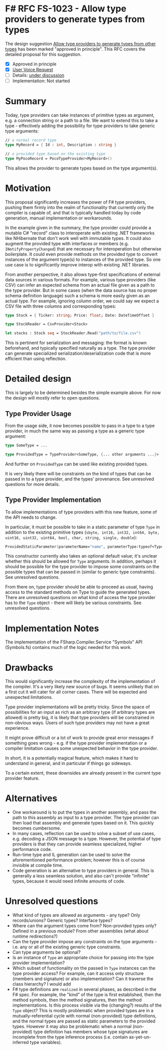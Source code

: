 # F# RFC FS-1023 - Allow type providers to generate types from types

The design suggestion [Allow type providers to generate types from other types](https://fslang.uservoice.com/forums/245727-f-language/suggestions/5675977-allow-type-providers-to-generate-types-from-other) has been marked "approved in principle".
This RFC covers the detailed proposal for this suggestion.

* [x] Approved in principle
* [x] [User Voice Request](https://fslang.uservoice.com/forums/245727-f-language/suggestions/5675977-allow-type-providers-to-generate-types-from-other)
* [ ] Details: [under discussion](https://github.com/fsharp/FSharpLangDesign/issues/125)
* [ ] Implementation: Not started

# Summary
[summary]: #summary

Today, type providers can take instances of primitive types as argument, e.g. a connection string or a path to a file. We want to extend this to take a type - effectively adding the possibility for type providers to take generic type arguments:

```fsharp
// a normal record type
type MyRecord = { Id : int, Description : string }

// a provided type based on the existing type
type MyPocoRecord = PocoTypeProvider<MyRecord>()
```
This allows the provider to generate types based on the type argument(s).

# Motivation
[motivation]: #motivation

This proposal significantly increases the power of F# type providers, pushing them firmly into the realm of functionality that currently only the compiler is capable of, and that is typically handled today by code generation, manual implementation or workarounds.

In the example given in the summary, the type provider could provide a mutable C# "record" class to interoperate with existing .NET frameworks  like NHibernate that don't work well with immutable types. It could also augment the provided type with interfaces or members (e.g. `INotifyPropertyChanged`) that are necessary for interoperation but otherwise boilerplate. It could even provide methods on the provided type to convert instances of the argument type(s) to instances of the provided type. So one use case is to significantly improve interop with existing .NET libraries.

From another perspective, it also allows type-first specifications of external data sources in various formats. For example, various type providers (like CSV) can infer an expected schema from an actual file given as a path to the type provider. But in some cases (when the data source has no proper schema definition language) such a schema is more easily given as an actual type. For example, ignoring column order, we could say we expect a CSV file with three columns and corresponding types:

```fsharp
type Stock = { Ticker: string; Price: float; Date: DateTimeOffset }

type StockReader = CsvProvider<Stock>

let stocks : Stock seq = StockReader.Read("path/to/file.csv")
```
This is pertinent for serialization and messaging: the format is known beforehand, and typically specified naturally as a type. The type provider can generate specialized serialization/deserialization code that is more efficient than using reflection.

# Detailed design
[design]: #detailed-design

This is largely to be determined besides the simple example above. For now the design will mostly refer to open questions.

## Type Provider Usage

From the usage side, it now becomes possible to pass in a type to a type provider, in much the same way as passing a type as a generic type argument:

```fsharp
type SomeType = ...

type ProvidedType = TypeProvider<SomeType, {... other arguments ...}>
```
And further on `ProvidedType` can be used like existing provided types.

It is very likely there will be constraints on the kind of types that can be passed in to a type provider, and the types' provenance. See unresolved questions for more details.

## Type Provider Implementation

To allow implementations of type providers with this new feature, some of the API needs to change.

In particular, it must be possible to take in a static parameter of type `Type` in addition to the existing primitive types (`sbyte, int16, int32, int64, byte, uint16, uint32, uint64, bool, char, string, single, double`):

```fsharp
ProvidedStaticParameter(parameterName="name", parameterType:typeof<Type>)
```

This constructor currently also takes an optional default value; it's unclear whether this should be allowed for `Type` arguments. In addition, perhaps it should be possible for the type provider to impose some constraints on the possible types that can be passed in (similar to generic type constraints). See unresolved questions.

From there on, type provider should be able to proceed as usual, having access to the standard methods on Type to guide the generated types. There are unresolved questions on what kind of access the type provider has to the `Type` object - there will likely be various constraints. See unresolved questions.

# Implementation Notes

The implementation of the FSharp.Compiler.Service "Symbols" API (Symbols.fs) contains much of the logic needed for this work.


# Drawbacks
[drawbacks]: #drawbacks

This would significantly increase the complexity of the implementation of the compiler. It's a very likely new source of bugs. It seems unlikely that on a first cut it will cater for all corner cases. There will be expected and unexpected limitations.

Type provider implementations will be pretty tricky. Since the space of possibilities for an input as rich as an arbitrary type (if arbitrary types are allowed) is pretty big, it is likely that  type providers will be constrained in non-obvious ways. Users of such type providers may not have a great experience.

It might prove difficult or a lot of work to provide great error messages if something goes wrong - e.g. if the type provider implementation or a compiler limitation causes some unexpected behavior in the type provider.

In short, it is a potentially magical feature, which makes it hard to understand in general, and in particular if things go sideways.

To a certain extent, these downsides are already present in the current type provider feature.

# Alternatives
[alternatives]: #alternatives

* One workaround is to put the types in another assembly, and pass the path to this assembly as input to a type provider. The type provider can then load that assembly and generate types based on it. This quickly becomes cumbersome.
* In many cases, reflection can be used to solve a subset of use cases, e.g. decoding a JSON message to a type. However, the potential of type providers is that they can provide seamless specialized, higher performance code.
* Run-time type and IL generation can be used to solve the aforementioned performance problem; however this is of course invisible at compile time.
* Code generation is an alternative to type providers in general. This is generally a less seamless solution, and also can't provide "infinite" types, because it would need infinite amounts of code.

# Unresolved questions
[unresolved]: #unresolved-questions

* What kind of types are allowed as arguments - any type? Only records/unions? Generic types? Interface types?
* Where can the argument types come from? Non-provided types only? Defined in a previous module? From other assemblies (what about runtime redirections?)
* Can the type provider impose any constraints on the type arguments - i.e. any or all of the existing generic type constraints.
* Can type arguments be optional?
* Is an instance of `Type` an appropriate choice for passing into the type provider implementation?
* Which subset of functionality on the passed in `Type` instances can the type provider access? For example, can it access only structure (members and signature) or also implementation? Can it traverse the class hierarchy?
I would add 
* F# type definitions are ``realized`` in several phases, as described in the F# spec.  For example, the "kind" of the type is first established, then the method symbols, then the method signatures, then the method implementations.  Is this process visible via the (changing?) results of the ``Type`` object?  This is mostly problematic when provided types are in a mutually-referential cycle with normal (non-provided) type definitions, and the normal types are passed as static parameters to the provided types.  However it may also be problematic when a normal (non-provided) type definition has members whose type signatures are incomplete from the type inference process (i.e. contain as-yet-un-inferred type variables).


